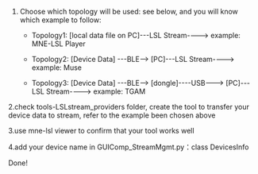1. Choose which topology will be used:
   see below, and you will know which example to follow:

   * Topology1: [local data file on PC]---LSL Stream---->
     example:  MNE-LSL Player


   * Topology2: [Device Data] ---BLE--> [PC]---LSL Stream---->
     example: Muse

   * Topology3: [Device Data] ---BLE--> [dongle]----USB---> [PC]---LSL Stream---->
     example: TGAM

2.check tools-LSLstream_providers folder, create the tool to transfer your
  device data to stream, refer to the example been chosen above

3.use mne-lsl viewer to confirm that your tool works well

4.add your device name in GUIComp_StreamMgmt.py：class DevicesInfo

Done!